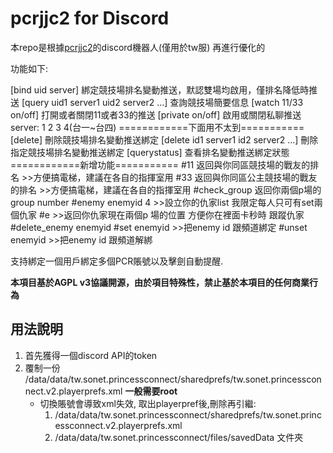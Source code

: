 # pcrjjc2 for Discord

本repo是根據[pcrjjc2](https://github.com/cc004/pcrjjc2)的discord機器人(僅用於tw服) 再進行優化的

功能如下: 

[bind uid server] 綁定競技場排名變動推送，默認雙場均啟用，僅排名降低時推送
[query uid1 server1 uid2 server2 ...] 查詢競技場簡要信息
[watch 11/33 on/off] 打開或者關閉11或者33的推送
[private on/off] 啟用或關閉私聊推送
server: 1 2 3 4(台一~台四)
============下面用不太到===========
[delete] 刪除競技場排名變動推送綁定
[delete id1 server1 id2 server2 ...] 刪除指定競技場排名變動推送綁定
[querystatus] 查看排名變動推送綁定狀態
============新增功能===========
#11 返回與你同區競技場的戰友的排名  >>方便搞電梯，建議在各自的指揮室用
#33 返回與你同區公主競技場的戰友的排名  >>方便搞電梯，建議在各自的指揮室用
#check_group 返回你兩個p場的group number
#enemy enemyid 4 >>設立你的仇家list 我限定每人只可有set兩個仇家
#e  >>返回你仇家現在兩個p 場的位置 方便你在裡面卡秒時 跟蹤仇家
#delete_enemy enemyid 
#set enemyid >>把enemy id 跟頻道綁定
#unset enemyid >>把enemy id 跟頻道解綁


支持綁定一個用戶綁定多個PCR賬號以及擊劍自動提醒.

**本項目基於AGPL v3協議開源，由於項目特殊性，禁止基於本項目的任何商業行為**

## 用法說明
1. 首先獲得一個discord API的token
2. 覆制一份 /data/data/tw.sonet.princessconnect/sharedprefs/tw.sonet.princessconnect.v2.playerprefs.xml   **一般需要root**
    + 切換賬號會導致xml失效, 取出playerpref後,刪除再引繼:
        1. /data/data/tw.sonet.princessconnect/sharedprefs/tw.sonet.princessconnect.v2.playerprefs.xml
        2. /data/data/tw.sonet.princessconnect/files/savedData 文件夾

